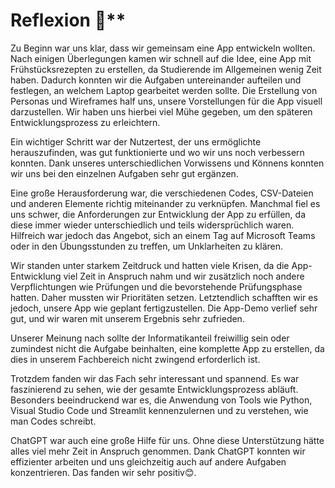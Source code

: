 # Reflexion 🧠** 

Zu Beginn war uns klar, dass wir gemeinsam eine App entwickeln wollten. Nach einigen Überlegungen kamen wir schnell auf die Idee, eine App mit Frühstücksrezepten zu erstellen, da Studierende im Allgemeinen wenig Zeit haben. Dadurch konnten wir die Aufgaben untereinander aufteilen und festlegen, an welchem Laptop gearbeitet werden sollte. Die Erstellung von Personas und Wireframes half uns, unsere Vorstellungen für die App visuell darzustellen. Wir haben uns hierbei viel Mühe gegeben, um den späteren Entwicklungsprozess zu erleichtern.

Ein wichtiger Schritt war der Nutzertest, der uns ermöglichte herauszufinden, was gut funktionierte und wo wir uns noch verbessern konnten. Dank unseres unterschiedlichen Vorwissens und Könnens konnten wir uns bei den einzelnen Aufgaben sehr gut ergänzen.

Eine große Herausforderung war, die verschiedenen Codes, CSV-Dateien und anderen Elemente richtig miteinander zu verknüpfen. Manchmal fiel es uns schwer, die Anforderungen zur Entwicklung der App zu erfüllen, da diese immer wieder unterschiedlich und teils widersprüchlich waren. Hilfreich war jedoch das Angebot, sich an einem Tag auf Microsoft Teams oder in den Übungsstunden zu treffen, um Unklarheiten zu klären.

Wir standen unter starkem Zeitdruck und hatten viele Krisen, da die App-Entwicklung viel Zeit in Anspruch nahm und wir zusätzlich noch andere Verpflichtungen wie Prüfungen und die bevorstehende Prüfungsphase hatten. Daher mussten wir Prioritäten setzen. Letztendlich schafften wir es jedoch, unsere App wie geplant fertigzustellen. Die App-Demo verlief sehr gut, und wir waren mit unserem Ergebnis sehr zufrieden.

Unserer Meinung nach sollte der Informatikanteil freiwillig sein oder zumindest nicht die Aufgabe beinhalten, eine komplette App zu erstellen, da dies in unserem Fachbereich nicht zwingend erforderlich ist.

Trotzdem fanden wir das Fach sehr interessant und spannend. Es war faszinierend zu sehen, wie der gesamte Entwicklungsprozess abläuft. Besonders beeindruckend war es, die Anwendung von Tools wie Python, Visual Studio Code und Streamlit kennenzulernen und zu verstehen, wie man Codes schreibt.

ChatGPT war auch eine große Hilfe für uns. Ohne diese Unterstützung hätte alles viel mehr Zeit in Anspruch genommen. Dank ChatGPT konnten wir effizienter arbeiten und uns gleichzeitig auch auf andere Aufgaben konzentrieren. Das fanden wir sehr positiv😊.


